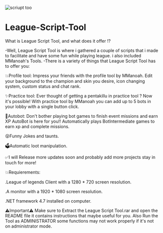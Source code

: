 
![scriupt too](https://user-images.githubusercontent.com/81854150/113506361-b7dd9900-9544-11eb-9d22-e59a17c67592.PNG)


# League-Script-Tool
What is League Script Tool, and what does it offer ⁉

-Well, League Script Tool is where i gathered a couple of scripts that i made to facilitate and have some fun while playing league.
i also included MManoah's Tools.
-There is a variety of things that League Script Tool has to offer you:

💥Profile tool: Impress your friends with the profile tool by MManoah.
Edit your background to the champion and skin you desire, icon changing system, custom status
and chat rank.

✨Practice tool: Ever thought of getting a pentakillu in practice tool ? Now it's possible! 
With practice tool by MManoah
you can add up to 5 bots in your lobby with a single button click.

🤖Autobot: Don't bother playing bot games to finish event missions and earn XP AutoBot is here for you!!
Automatically plays BotIntermediate games to earn xp and complete missions.

😝Funny Jokes and taunts.

🗳Automatic loot manipulation.

✅I will Release more updates soon and probably add more projects stay in touch for more!

💥Requierements:

.League of legends Client with a 1280 * 720 screen resolution.

.A monitor with a 1920 * 1080 screen resolution.

.NET framework 4.7 installed on computer.

⚠Important⚠ Make sure to Extract the League Script Tool.rar and open the README file it contains instructions that maybe useful for you. 
Also Run the Tool as ADMINISTRATOR some functions may not work properly if it's not on administrator mode.
